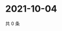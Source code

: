 # 2021-10-04

共 0 条

<!-- BEGIN WEIBO -->
<!-- 最后更新时间 Mon Oct 04 2021 20:17:15 GMT+0800 (China Standard Time) -->

<!-- END WEIBO -->
